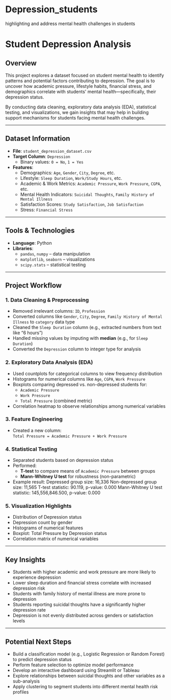 # Depression_students
highlighting and address mental health challenges in students

# Student Depression Analysis

## Overview

This project explores a dataset focused on student mental health to identify patterns and potential factors contributing to depression. The goal is to uncover how academic pressure, lifestyle habits, financial stress, and demographics correlate with students' mental health—specifically, their depression status.

By conducting data cleaning, exploratory data analysis (EDA), statistical testing, and visualizations, we gain insights that may help in building support mechanisms for students facing mental health challenges.

---

## Dataset Information

- **File**: `student_depression_dataset.csv`
- **Target Column**: `Depression`  
  - Binary values: `0 = No`, `1 = Yes`
- **Features**:
  - Demographics: `Age`, `Gender`, `City`, `Degree`, etc.
  - Lifestyle: `Sleep Duration`, `Work/Study Hours`, etc.
  - Academic & Work Metrics: `Academic Pressure`, `Work Pressure`, `CGPA`, etc.
  - Mental Health Indicators: `Suicidal Thoughts`, `Family History of Mental Illness`
  - Satisfaction Scores: `Study Satisfaction`, `Job Satisfaction`
  - Stress: `Financial Stress`

---

## Tools & Technologies

- **Language**: Python
- **Libraries**:
  - `pandas`, `numpy` – data manipulation
  - `matplotlib`, `seaborn` – visualizations
  - `scipy.stats` – statistical testing

---

## Project Workflow

### 1. Data Cleaning & Preprocessing

- Removed irrelevant columns: `ID`, `Profession`
- Converted columns like `Gender`, `City`, `Degree`, `Family History of Mental Illness` to `category` data type
- Cleaned the `Sleep Duration` column (e.g., extracted numbers from text like “6 hours”)
- Handled missing values by imputing with **median** (e.g., for `Sleep Duration`)
- Converted the `Depression` column to integer type for analysis

### 2. Exploratory Data Analysis (EDA)

- Used countplots for categorical columns to view frequency distribution
- Histograms for numerical columns like `Age`, `CGPA`, `Work Pressure`
- Boxplots comparing depressed vs. non-depressed students for:
  - `Academic Pressure`
  - `Work Pressure`
  - `Total Pressure` (combined metric)
- Correlation heatmap to observe relationships among numerical variables

### 3. Feature Engineering

- Created a new column:  
  `Total Pressure = Academic Pressure + Work Pressure`

### 4. Statistical Testing

- Separated students based on depression status
- Performed:
  - **T-test** to compare means of `Academic Pressure` between groups
  - **Mann-Whitney U test** for robustness (non-parametric)
- Example result:
Depressed group size: 16,336
Non-depressed group size: 11,565
T-test statistic: 90.119, p-value: 0.000
Mann-Whitney U test statistic: 145,556,846.500, p-value: 0.000



### 5. Visualization Highlights

- Distribution of Depression status
- Depression count by gender
- Histograms of numerical features
- Boxplot: Total Pressure by Depression status
- Correlation matrix of numerical variables

---

## Key Insights

- Students with higher academic and work pressure are more likely to experience depression
- Lower sleep duration and financial stress correlate with increased depression risk
- Students with family history of mental illness are more prone to depression
- Students reporting suicidal thoughts have a significantly higher depression rate
- Depression is not evenly distributed across genders or satisfaction levels

---

## Potential Next Steps

- Build a classification model (e.g., Logistic Regression or Random Forest) to predict depression status
- Perform feature selection to optimize model performance
- Develop an interactive dashboard using Streamlit or Tableau
- Explore relationships between suicidal thoughts and other variables as a sub-analysis
- Apply clustering to segment students into different mental health risk profiles